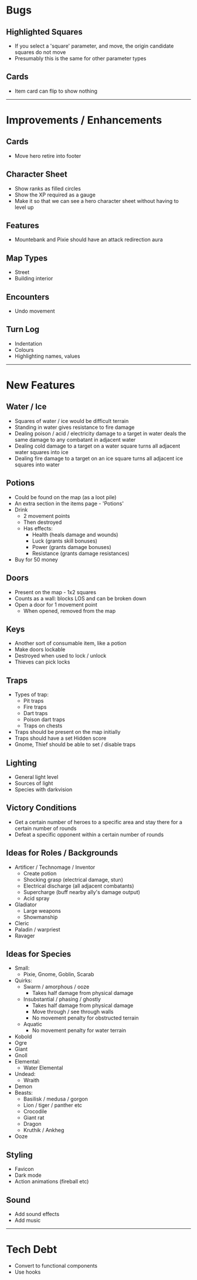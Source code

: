 # Bugs

## Highlighted Squares
* If you select a 'square' parameter, and move, the origin candidate squares do not move
* Presumably this is the same for other parameter types

## Cards
* Item card can flip to show nothing
-----------------------------------------------------------------------------------------

# Improvements / Enhancements

## Cards
* Move hero retire into footer

## Character Sheet
* Show ranks as filled circles
* Show the XP required as a gauge
* Make it so that we can see a hero character sheet without having to level up

## Features
* Mountebank and Pixie should have an attack redirection aura

## Map Types
* Street
* Building interior

## Encounters
* Undo movement

## Turn Log
* Indentation
* Colours
* Highlighting names, values

-----------------------------------------------------------------------------------------

# New Features

## Water / Ice
* Squares of water / ice would be difficult terrain
* Standing in water gives resistance to fire damage
* Dealing poison / acid / electricity damage to a target in water deals the same damage to any combatant in adjacent water
* Dealing cold damage to a target on a water square turns all adjacent water squares into ice
* Dealing fire damage to a target on an ice square turns all adjacent ice squares into water

## Potions
* Could be found on the map (as a loot pile)
* An extra section in the items page - 'Potions'
* Drink
  * 2 movement points
  * Then destroyed
  * Has effects:
    * Health (heals damage and wounds)
    * Luck (grants skill bonuses)
    * Power (grants damage bonuses)
    * Resistance (grants damage resistances)
* Buy for 50 money

## Doors
* Present on the map - 1x2 squares
* Counts as a wall: blocks LOS and can be broken down
* Open a door for 1 movement point
  * When opened, removed from the map

## Keys
* Another sort of consumable item, like a potion
* Make doors lockable
* Destroyed when used to lock / unlock
* Thieves can pick locks

## Traps
* Types of trap:
  * Pit traps
  * Fire traps
  * Dart traps
  * Poison dart traps
  * Traps on chests
* Traps should be present on the map initially
* Traps should have a set Hidden score
* Gnome, Thief should be able to set / disable traps

## Lighting
* General light level
* Sources of light
* Species with darkvision

## Victory Conditions
* Get a certain number of heroes to a specific area and stay there for a certain number of rounds
* Defeat a specific opponent within a certain number of rounds

## Ideas for Roles / Backgrounds
* Artificer / Technomage / Inventor
  * Create potion
  * Shocking grasp (electrical damage, stun)
  * Electrical discharge (all adjacent combatants)
  * Supercharge (buff nearby ally's damage output)
  * Acid spray
* Gladiator 
  * Large weapons
  * Showmanship
* Cleric
* Paladin / warpriest
* Ravager

## Ideas for Species
* Small:
  * Pixie, Gnome, Goblin, Scarab
* Quirks:
  * Swarm / amorphous / ooze
    * Takes half damage from physical damage
  * Insubstantial / phasing / ghostly
    * Takes half damage from physical damage
    * Move through / see through walls
    * No movement penalty for obstructed terrain
  * Aquatic
    * No movement penalty for water terrain
* Kobold
* Ogre
* Giant
* Gnoll
* Elemental:
  * Water Elemental
* Undead:
  * Wraith
* Demon
* Beasts:
  * Basilisk / medusa / gorgon
  * Lion / tiger / panther etc
  * Crocodile
  * Giant rat
  * Dragon
  * Kruthik / Ankheg
* Ooze

## Styling
* Favicon
* Dark mode
* Action animations (fireball etc)

## Sound
* Add sound effects
* Add music

-----------------------------------------------------------------------------------------

# Tech Debt

* Convert to functional components
* Use hooks
